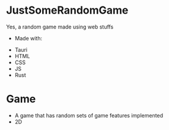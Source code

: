 # JustSomeRandomGame
Yes, a random game made using web stuffs

- Made with:
+ Tauri
+ HTML
+ CSS
+ JS
+ Rust

# Game

- A game that has random sets of game features implemented
- 2D